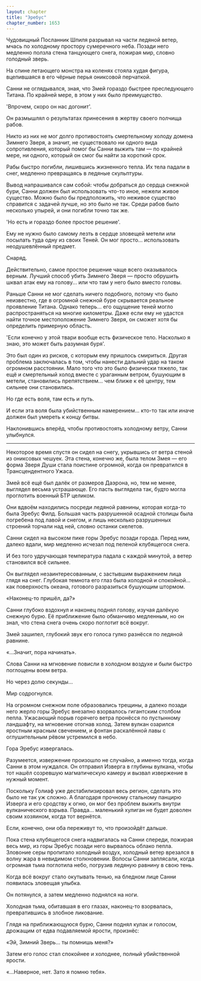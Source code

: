 ```yaml
---
layout: chapter
title: "Эребус"
chapter_number: 1653
---
```




Чудовищный Посланник Шпиля разрывал на части ледяной ветер, мчась по холодному простору сумеречного неба. Позади него медленно ползла стена танцующего снега, пожирая мир, словно голодный зверь.

На спине летающего монстра на коленях стояла худая фигура, вцепившаяся в его чёрные перья ониксовой перчаткой.

Санни не оглядывался, зная, что Змей гораздо быстрее преследующего Титана. По крайней мере, в этом у них было преимущество.

'Впрочем, скоро он нас догонит'.

Он размышлял о результатах принесения в жертву своего полчища рабов.

Никто из них не мог долго противостоять смертельному холоду домена Зимнего Зверя, а значит, не существовало ни одного вида сопротивления, который помог бы Санни выжить там — по крайней мере, ни одного, который он смог бы найти за короткий срок.

Рабы быстро погибли, лишившись жизненного тепла. Их тела падали в снег, медленно превращаясь в ледяные скульптуры.

Вывод напрашивался сам собой: чтобы добраться до сердца снежной бури, Санни должен был использовать что-то иное, нежели живое существо. Можно было бы предположить, что неживое существо справится с задачей лучше, но это было не так. Среди рабов было несколько упырей, и они погибли точно так же.

'Но есть и гораздо более простое решение'.

Ему не нужно было самому лезть в сердце зловещей метели или посылать туда одну из своих Теней. Он мог просто... использовать неодушевлённый предмет.

Снаряд.

Действительно, самое простое решение чаще всего оказывалось верным. Лучший способ убить Зимнего Зверя — просто обрушить шквал атак ему на голову... или что там у него было вместо головы.

Раньше Санни не мог сделать ничего подобного, потому что было неизвестно, где в огромной снежной буре скрывается реальное проявление Титана. Однако теперь... его ощущение теней могло распространяться на многие километры. Даже если ему не удастся найти точное местоположение Зимнего Зверя, он сможет хотя бы определить примерную область.

'Если конечно у этой твари вообще есть физическое тело. Насколько я знаю, это может быть разумная буря'.

Это был один из рисков, с которым ему пришлось смириться. Другая проблема заключалась в том, чтобы нанести дальний удар на таком огромном расстоянии. Мало того что это было физически тяжело, так ещё и смертельный холод вместе с ураганным ветром, бушующим в метели, становились препятствием... чем ближе к её центру, тем сильнее они становились.

Но где есть воля, там есть и путь.

И если эта воля была убийственным намерением... кто-то так или иначе должен был умереть к концу битвы.

Наклонившись вперёд, чтобы противостоять холодному ветру, Санни улыбнулся.

***

Некоторое время спустя он сидел на снегу, укрывшись от ветра стеной из ониксовых чешуек. Эта стена, конечно же, была телом Змея — его форма Зверя Души стала поистине огромной, когда он превратился в Трансцендентного Ужаса.

Змей всё ещё был далёк от размеров Даэрона, но, тем не менее, выглядел весьма устрашающе. Его пасть выглядела так, будто могла проглотить военный БТР целиком.

Они вдвоём находились посреди ледяной равнины, которая когда-то была Эребус Филд. Большая часть разрушенной осадной столицы была погребена под лавой и снегом, и лишь несколько разрушенных строений торчали над ней, словно останки скелетов.

Санни сидел на высоком пике горы Эребус позади города. Перед ним, далеко вдали, мир медленно исчезал под пеленой клубящегося снега.

И без того удручающая температура падала с каждой минутой, а ветер становился всё сильнее.

Он выглядел незаинтересованным, с застывшим выражением лица глядя на снег. Глубокая темнота его глаз была холодной и спокойной... как поверхность океана, готового разразиться бушующим штормом.

«Наконец-то пришёл, да?»

Санни глубоко вздохнул и наконец поднял голову, изучая далёкую снежную бурю. Её приближение было обманчиво медленным, но он знал, что стена снега очень скоро поглотит всё вокруг.

Змей зашипел, глубокий звук его голоса гулко разнёсся по ледяной равнине.

«...Значит, пора начинать».

Слова Санни на мгновение повисли в холодном воздухе и были быстро поглощены воем ветра.

Но через долю секунды...

Мир содрогнулся.

На огромном снежном поле образовались трещины, а далеко позади него жерло горы Эребус внезапно взорвалось гигантским столбом пепла. Ужасающий порыв горячего ветра пронёсся по пустынному ландшафту, на мгновение отогнав холод. Затем вулкан озарился яростным красным свечением, и фонтан раскалённой лавы с оглушительным рёвом устремился в небо.

Гора Эребус извергалась.

Разумеется, извержение произошло не случайно, а именно тогда, когда Санни в этом нуждался. Он отправил Изверга в глубины вулкана, чтобы тот нашёл созревшую магматическую камеру и вызвал извержение в нужный момент.

Поскольку Голиаф уже дестабилизировал весь регион, сделать это было не так уж сложно. А благодаря прочному стальному панцирю Изверга и его сродству к огню, он мог без проблем выжить внутри вулканического взрыва. Правда... маленький хулиган не будет доволен своим хозяином, когда тот вернётся.

Если, конечно, они оба переживут то, что произойдёт дальше.

Пока стена клубящегося снега надвигалась на Санни спереди, пожирая весь мир, из горы Эребус позади него вырвалось облако пепла. Зловоние серы пропитало холодный воздух, холодный ветер врезался в волну жара в невидимом столкновении. Волосы Санни заплясали, когда огромная тьма поглотила небо, погрузив ледяную равнину в свою тень.

Когда всё вокруг стало окутывать тенью, на бледном лице Санни появилась зловещая улыбка.

Он потянулся, а затем медленно поднялся на ноги.

Холодная тьма, обитавшая в его глазах, наконец-то взорвалась, превратившись в злобное ликование.

Глядя на приближающуюся бурю, Санни поднял кулак и голосом, дрожащим от едва подавляемой ярости, произнёс:

«Эй, Зимний Зверь... ты помнишь меня?»

Затем его голос стал спокойнее и холоднее, полный убийственной ярости.

«...Наверное, нет. Зато я помню тебя».

